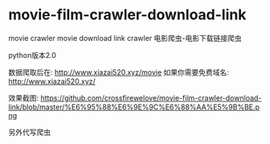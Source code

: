 # movie-film-crawler-download-link
movie crawler movie download link crawler 电影爬虫-电影下载链接爬虫

python版本2.0

数据爬取后在: http://www.xiazai520.xyz/movie
如果你需要免费域名: http://www.xiazai520.xyz/

效果截图:
https://github.com/crossfirewelove/movie-film-crawler-download-link/blob/master/%E6%95%88%E6%9E%9C%E6%88%AA%E5%9B%BE.png

另外代写爬虫
